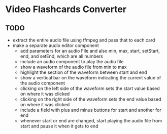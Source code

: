 # Video Flashcards Converter
## TODO
- extract the entire audio file using ffmpeg and pass that to each card
- make a separate audio editor component
    - add parameters for an audio File and also min, max, start, setStart, end, and setEnd, which are all numbers
    - include an audio component to play the audio file
    - show a waveform of the audio file from min to max
    - highlight the section of the waveform between start and end
    - show a vertical bar on the waveform indicating the current value of the audio component
    - clicking on the left side of the waveform sets the start value based on where it was clicked
    - clicking on the right side of the waveform sets the end value based on where it was clicked
    - include a field with plus and minus buttons for start and another for end
    - whenever start or end are changed, start playing the audio file from start and pause it when it gets to end